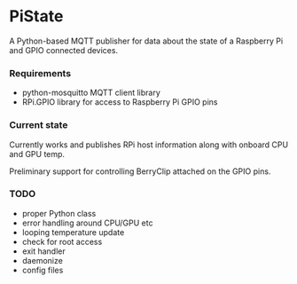 PiState
=======

A Python-based MQTT publisher for data about the state of a Raspberry Pi and GPIO connected devices.

### Requirements

 * python-mosquitto MQTT client library
 * RPi.GPIO library for access to Raspberry Pi GPIO pins

### Current state

Currently works and publishes RPi host information along with onboard CPU and GPU temp.

Preliminary support for controlling BerryClip attached on the GPIO pins.

### TODO

 * proper Python class
 * error handling around CPU/GPU etc
 * looping temperature update
 * check for root access
 * exit handler
 * daemonize
 * config files